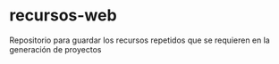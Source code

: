 # recursos-web
Repositorio para guardar los recursos repetidos que se requieren en la generación de proyectos
